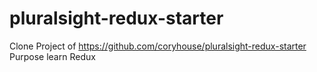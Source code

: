 # pluralsight-redux-starter
Clone Project of https://github.com/coryhouse/pluralsight-redux-starter
Purpose learn Redux
